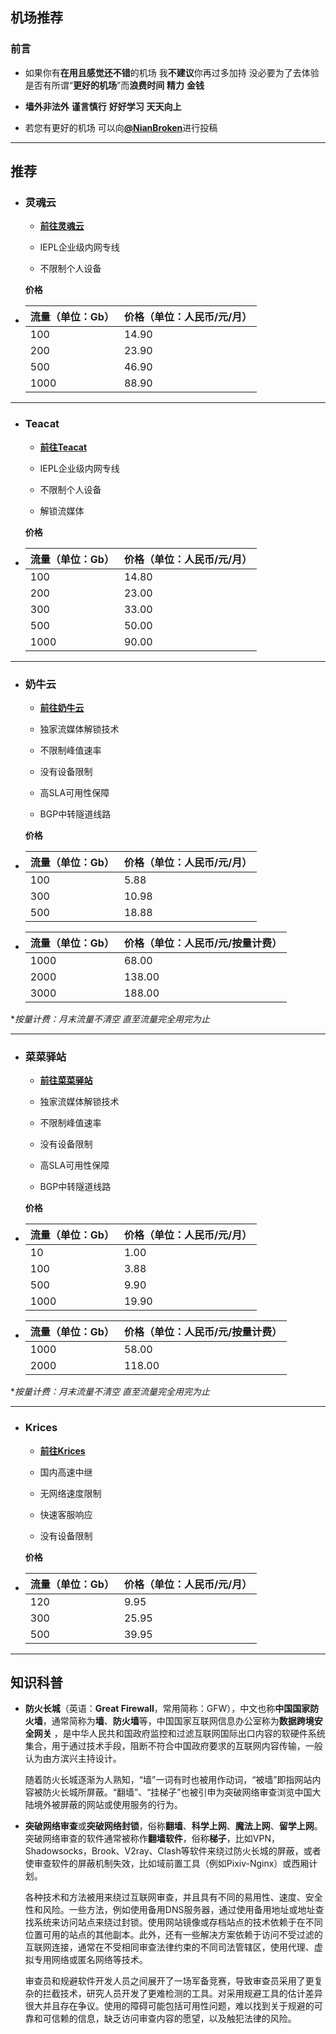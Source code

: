 ## 机场推荐

### 前言

- 如果你有**在用且感觉还不错**的机场 我**不建议**你再过多加持 没必要为了去体验是否有所谓“**更好的机场**”而**浪费时间** **精力** **金钱**

- **墙外非法外** **谨言慎行** **好好学习** **天天向上**

- 若您有更好的机场 可以向[**@NianBroken**](https://t.me/Nianbroken)进行投稿

------

## 推荐

- ### **灵魂云**

  - [**前往灵魂云**](https://www.linghun5.com/#/register?code=NianBroken)

  - IEPL企业级内网专线

  - 不限制个人设备

  **价格**

- | 流量（单位：Gb） | 价格（单位：人民币/元/月） |
  | ---------------- | -------------------------- |
  | 100              | 14.90                      |
  | 200              | 23.90                      |
  | 500              | 46.90                      |
  | 1000             | 88.90                      |

------

- ### **Teacat**

  - [**前往Teacat**](https://teacat2.com/#/register?code=NianBroken)

  - IEPL企业级内网专线

  - 不限制个人设备

  - 解锁流媒体

  **价格**

- | 流量（单位：Gb） | 价格（单位：人民币/元/月） |
  | ---------------- | -------------------------- |
  | 100              | 14.80                      |
  | 200              | 23.00                      |
  | 300              | 33.00                      |
  | 500              | 50.00                      |
  | 1000             | 90.00                      |

------

- ### **奶牛云**

  - [**前往奶牛云**](https://xn--cloud-et5i500m.xyz/#/register?code=45O8dinB)

  - 独家流媒体解锁技术

  - 不限制峰值速率

  - 没有设备限制

  - 高SLA可用性保障

  - BGP中转隧道线路

  **价格**

- | 流量（单位：Gb） | 价格（单位：人民币/元/月） |
  | ---------------- | -------------------------- |
  | 100              | 5.88                       |
  | 300              | 10.98                      |
  | 500              | 18.88                      |
- | 流量（单位：Gb） | 价格（单位：人民币/元/按量计费） |
  | ---------------- | -------------------------- |
  | 1000             | 68.00                      |
  | 2000             | 138.00                     |
  | 3000             | 188.00                     |

**按量计费：月末流量不清空 直至流量完全用完为止*

------

- ### **菜菜驿站**

  - [**前往菜菜驿站**](https://yizhancloud.xyz/#/register?code=2nw2UYnq)

  - 独家流媒体解锁技术

  - 不限制峰值速率

  - 没有设备限制

  - 高SLA可用性保障

  - BGP中转隧道线路

  **价格**

- | 流量（单位：Gb） | 价格（单位：人民币/元/月） |
  | ---------------- | -------------------------- |
  | 10               | 1.00                       |
  | 100              | 3.88                       |
  | 500              | 9.90                       |
  | 1000             | 19.90                      |
- | 流量（单位：Gb） | 价格（单位：人民币/元/按量计费） |
  | ---------------- | -------------------------- |
  | 1000             | 58.00                      |
  | 2000             | 118.00                     |

**按量计费：月末流量不清空 直至流量完全用完为止*

------

- ### **Krices**

  - [**前往Krices**](https://www.krices.com/#/register?code=NianBroken)

  - 国内高速中继

  - 无网络速度限制

  - 快速客服响应

  - 没有设备限制

  **价格**

- | 流量（单位：Gb） | 价格（单位：人民币/元/月） |
  | ---------------- | -------------------------- |
  | 120              | 9.95                      |
  | 300              | 25.95                      |
  | 500              | 39.95                      |

------

## 知识科普

- **防火长城**（英语：**Great Firewall**，常用简称：GFW），中文也称**中国国家防火墙**，通常简称为**墙**、**防火墙**等，中国国家互联网信息办公室称为**数据跨境安全网关** ，是中华人民共和国政府监控和过滤互联网国际出口内容的软硬件系统集合，用于通过技术手段，阻断不符合中国政府要求的互联网内容传输，一般认为由方滨兴主持设计。

  随着防火长城逐渐为人熟知，“墙”一词有时也被用作动词，“被墙”即指网站内容被防火长城所屏蔽。“翻墙”、“挂梯子”也被引申为突破网络审查浏览中国大陆境外被屏蔽的网站或使用服务的行为。

- **突破网络审查**或**突破网络封锁**，俗称**翻墙**、**科学上网**、**魔法上网**、**留学上网**。突破网络审查的软件通常被称作**翻墙软件**，俗称**梯子**，比如VPN，Shadowsocks，Brook、V2ray、Clash等软件来绕过防火长城的屏蔽，或者使审查软件的屏蔽机制失效，比如域前置工具（例如Pixiv-Nginx）或西厢计划。

  各种技术和方法被用来绕过互联网审查，并且具有不同的易用性、速度、安全性和风险。一些方法，例如使用备用DNS服务器，通过使用备用地址或地址查找系统来访问站点来绕过封锁。使用网站镜像或存档站点的技术依赖于在不同位置可用的站点的其他副本。此外，还有一些解决方案依赖于访问不受过滤的互联网连接，通常在不受相同审查法律约束的不同司法管辖区，使用代理、虚拟专用网络或匿名网络等技术。

  审查员和规避软件开发人员之间展开了一场军备竞赛，导致审查员采用了更复杂的拦截技术，研究人员开发了更难检测的工具。对采用规避工具的估计差异很大并且存在争议。使用的障碍可能包括可用性问题，难以找到关于规避的可靠和可信赖的信息，缺乏访问审查内容的愿望，以及触犯法律的风险。
